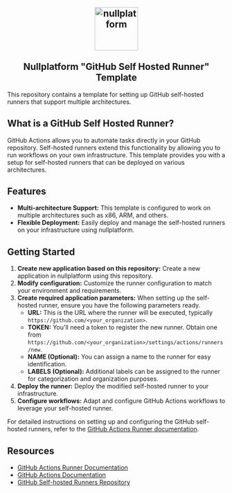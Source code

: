 <h2 align="center">
    <a href="https://httpie.io" target="blank_">
        <img height="100" alt="nullplatform" src="https://nullplatform.com/favicon/android-chrome-192x192.png" />
    </a>
    <br>
    <br>
    Nullplatform "GitHub Self Hosted Runner" Template
    <br>
</h2>

This repository contains a template for setting up GitHub self-hosted runners that support multiple architectures.

## What is a GitHub Self Hosted Runner?

GitHub Actions allows you to automate tasks directly in your GitHub repository. Self-hosted runners extend this functionality by allowing you to run workflows on your own infrastructure. This template provides you with a setup for self-hosted runners that can be deployed on various architectures.

## Features

- **Multi-architecture Support:** This template is configured to work on multiple architectures such as x86, ARM, and others.
- **Flexible Deployment:** Easily deploy and manage the self-hosted runners on your infrastructure using nullplatform.

## Getting Started

1. **Create new application based on this repository:** Create a new application in nullplatform using this repository.
2. **Modify configuration:** Customize the runner configuration to match your environment and requirements.
3. **Create required application parameters:** When setting up the self-hosted runner, ensure you have the following parameters ready.
    - **URL:** This is the URL where the runner will be executed, typically `https://github.com/<your_organization>`.
    - **TOKEN:** You'll need a token to register the new runner. Obtain one from `https://github.com/<your_organization>/settings/actions/runners/new`.
    - **NAME (Optional):** You can assign a name to the runner for easy identification.
    - **LABELS (Optional):** Additional labels can be assigned to the runner for categorization and organization purposes.
4. **Deploy the runner:** Deploy the modified self-hosted runner to your infrastructure.
5. **Configure workflows:** Adapt and configure GitHub Actions workflows to leverage your self-hosted runner.

For detailed instructions on setting up and configuring the GitHub self-hosted runners, refer to the [GitHub Actions Runner documentation](https://docs.github.com/en/actions/hosting-your-own-runners/about-self-hosted-runners).

## Resources

- [GitHub Actions Runner Documentation](https://docs.github.com/en/actions/hosting-your-own-runners/about-self-hosted-runners)
- [GitHub Actions Documentation](https://docs.github.com/en/actions)
- [GitHub Self-hosted Runners Repository](https://github.com/actions/runner)
